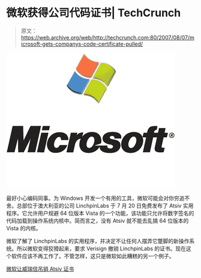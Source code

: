 # 微软获得公司代码证书| TechCrunch

> 原文：<https://web.archive.org/web/http://techcrunch.com:80/2007/08/07/microsoft-gets-companys-code-certificate-pulled/>

![](img/4247d9197c056be8d51211c9535b08f3.png)

最好小心编码同事。为 Windows 开发一个有用的工具，微软可能会对你穷追不舍。总部位于澳大利亚的公司 LinchpinLabs 于 7 月 20 日免费发布了 Atsiv 实用程序。它允许用户规避 64 位版本 Vista 的一个功能，该功能只允许将数字签名的代码加载到操作系统内核中。简而言之，没有 Atsiv 就不能去乱搞 64 位版本的 Vista 的内核。

微软了解了 LinchpinLabs 的实用程序，并决定不让任何人摆弄它蹩脚的新操作系统。所以微软变得狡猾起来，要求 Verisign 撤销 LinchpinLabs 的证书。现在这个软件应该不再工作了。不管怎样，这只是微软如此糟糕的另一个例子。

[微软让威瑞信吊销 Atsiv 证书](https://web.archive.org/web/20170707231141/http://www.neowin.net/index.php?act=view&id=41818)